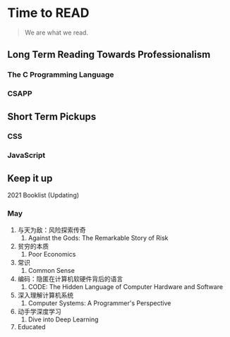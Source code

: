 # Time to READ

> We are what we read.

## Long Term Reading Towards Professionalism

### The C Programming Language

### CSAPP

## Short Term Pickups

### CSS

### JavaScript

## Keep it up

2021 Booklist (Updating)

### May

1. 与天为敌：风险探索传奇
   1. Against the Gods: The Remarkable Story of Risk
2. 贫穷的本质
   1. Poor Economics
3. 常识
   1. Common Sense
4. 编码：隐匿在计算机软硬件背后的语言
   1. CODE: The Hidden Language of Computer Hardware and Software
5. 深入理解计算机系统
   1. Computer Systems: A Programmer's Perspective
6. 动手学深度学习
   1. Dive into Deep Learning
7. Educated
